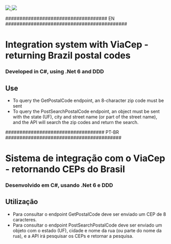 <p>
    <a href="https://www.linkedin.com/in/braian-freitas-de-lima-8968a2115/" target="_blank">
      <img src="https://img.shields.io/badge/Linkedin-Braian%20Freitas-blue"/>
    </a>
    <a href="https://viacep.com.br/" target="_blank">
      <img src="https://img.shields.io/badge/ViaCep-WebService%20CEP%20and%20IBGE-green"/>
    </a>
</p>

#################################### EN ###########################################

# Integration system with ViaCep - returning Brazil postal codes

### Developed in C#, using .Net 6 and DDD

## Use
- To query the GetPostalCode endpoint, an 8-character zip code must be sent
- To query the PostSearchPostalCode endpoint, an object must be sent with the state (UF), city and street name (or part of the street name), and the API will search the zip codes and return the search.

################################### PT-BR #########################################

# Sistema de integração com o ViaCep - retornando CEPs do Brasil

### Desenvolvido em C#, usando .Net 6 e DDD

## Utilização
- Para consultar o endpoint GetPostalCode deve ser enviado um CEP de 8 caracteres.
- Para consultar o endpoint PostSearchPostalCode deve ser enviado um objeto com o estado (UF), cidade e nome da rua (ou parte do nome da rua), e a API irá pesquisar os CEPs e retornar a pesquisa.
